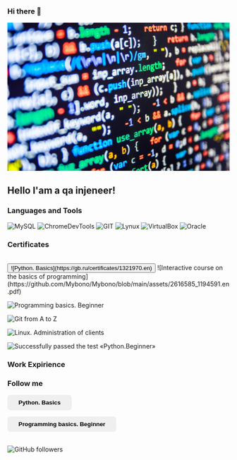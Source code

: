 ### Hi there 👋

![Header](https://github.com/Mybono/Mybono/blob/main/assets/ab5398cf5eee70433c1fe2cd7ff299e7.jpg)

## Hello I'am a qa injeneer!

### Languages and Tools
![MySQL](https://img.shields.io/badge/-MySQL-787878?style=for-the-badge&logo=mysql&logoColor=F07427)
![ChromeDevTools](https://img.shields.io/badge/-ChromeDevTools-787878?style=for-the-badge&logo=devtools&logoColor=CAC5C2)
![GIT](https://img.shields.io/badge/-GIT-787878?style=for-the-badge&logo=git&logoColor=318CE7)
![Lynux](https://img.shields.io/badge/-Lynux-787878?style=for-the-badge&logo=Lynux&logoColor=CAC5C2)
![VirtualBox](https://img.shields.io/badge/-VirtualBox-787878?style=for-the-badge&logo=VirtualBox&logoColor=9457EB)
![Oracle](https://img.shields.io/badge/-Oracle-787878?style=for-the-badge&logo=Oracle&logoColor=CC397B)

### Certificates
<br>
<button>	
![Python. Basics](https://gb.ru/certificates/1321970.en)
</button>	
![Interactive course on the basics of programming](https://github.com/Mybono/Mybono/blob/main/assets/2616585_1194591.en.pdf)

![Programming basics. Beginner](https://gb.ru/certificates/1194610.en)

![Git from A to Z](https://gb.ru/certificates/1239617.en)

![Linux. Administration of clients](https://gb.ru/certificates/1253910.en)

![Successfully passed the test «Python.Beginner»](https://gb.ru/certificates/1322003.en)


### Work Expirience

### Follow me


<style type="text/css"> 
  button[name="run_script"] { 
    border: none;
    border-radius: 7px;
    padding: 10px 25px;
    background: #ff990#DED9D60;
    cursor: pointer;
    
    font-weight: bold;
    color: black;
  }
  button[name="run_script"]:hover { 
    background: #D5CFCF;
  } 


</style>
<button type="button" formaction="https://gb.ru/certificates/1194610.en" name="run_script">Python. Basics</button>

<button type="button" name="run_script">Programming basics. Beginner</button>

<br>
<img alt="GitHub followers" src="https://img.shields.io/github/followers/MyBono?style=for-the-badge">